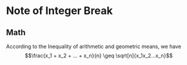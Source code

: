 # Note of Integer Break
## Math
According to the Inequality of arithmetic and geometric means, we have
$$\frac{x_1 + x_2 + ... + x_n}{n} \geq \sqrt[n]{x_1x_2...x_n}$$